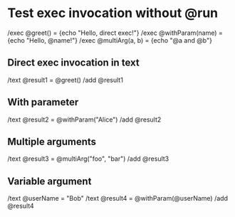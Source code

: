 # Test exec invocation without @run

/exec @greet() = {echo "Hello, direct exec!"}
/exec @withParam(name) = {echo "Hello, @name!"}
/exec @multiArg(a, b) = {echo "@a and @b"}

## Direct exec invocation in text
/text @result1 = @greet()
/add @result1

## With parameter
/text @result2 = @withParam("Alice")
/add @result2

## Multiple arguments
/text @result3 = @multiArg("foo", "bar")
/add @result3

## Variable argument
/text @userName = "Bob"
/text @result4 = @withParam(@userName)
/add @result4